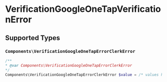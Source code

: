 # VerificationGoogleOneTapVerificationError


## Supported Types

### `Components\VerificationGoogleOneTapErrorClerkError`

```php
/**
* @var Components\VerificationGoogleOneTapErrorClerkError
*/
Components\VerificationGoogleOneTapErrorClerkError $value = /* values here */
```

